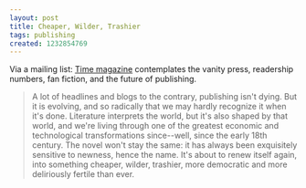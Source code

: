 ```yaml
---
layout: post
title: Cheaper, Wilder, Trashier
tags: publishing
created: 1232854769
---
```

Via a mailing list:  [Time magazine](http://www.time.com/time/printout/0,8816,1873122,00.html) contemplates the vanity press, readership numbers, fan fiction, and the future of publishing.

> A lot of headlines and blogs to the contrary, publishing isn't dying. But it is evolving, and so radically that we may hardly recognize it when it's done. <!--break--> Literature interprets the world, but it's also shaped by that world, and we're living through one of the greatest economic and technological transformations since--well, since the early 18th century. The novel won't stay the same: it has always been exquisitely sensitive to newness, hence the name. It's about to renew itself again, into something cheaper, wilder, trashier, more democratic and more deliriously fertile than ever.
